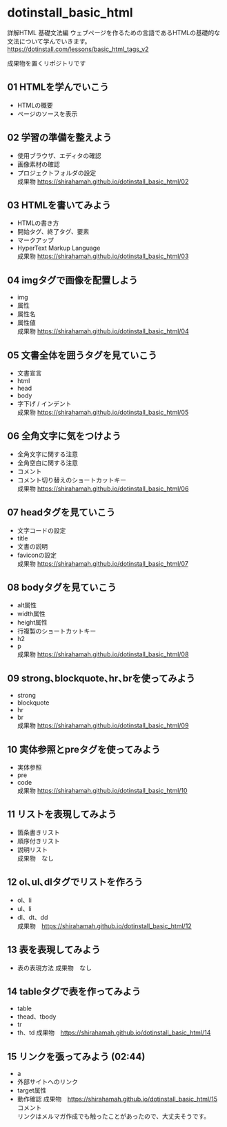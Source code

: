 # dotinstall_basic_html

詳解HTML 基礎文法編
ウェブページを作るための言語であるHTMLの基礎的な文法について学んでいきます。
https://dotinstall.com/lessons/basic_html_tags_v2

成果物を置くリポジトリです

## 01 HTMLを学んでいこう
- HTMLの概要
- ページのソースを表示

## 02 学習の準備を整えよう
- 使用ブラウザ、エディタの確認
- 画像素材の確認
- プロジェクトフォルダの設定  
成果物 https://shirahamah.github.io/dotinstall_basic_html/02

## 03 HTMLを書いてみよう
- HTMLの書き方
- 開始タグ、終了タグ、要素
- マークアップ
- HyperText Markup Language  
成果物 https://shirahamah.github.io/dotinstall_basic_html/03

## 04 imgタグで画像を配置しよう
- img
- 属性
- 属性名
- 属性値  
成果物 https://shirahamah.github.io/dotinstall_basic_html/04

## 05 文書全体を囲うタグを見ていこう
- 文書宣言
- html
- head
- body
- 字下げ / インデント  
成果物 https://shirahamah.github.io/dotinstall_basic_html/05

## 06 全角文字に気をつけよう
- 全角文字に関する注意
- 全角空白に関する注意
- コメント
- コメント切り替えのショートカットキー  
成果物 https://shirahamah.github.io/dotinstall_basic_html/06

## 07 headタグを見ていこう
- 文字コードの設定
- title
- 文書の説明
- faviconの設定  
成果物 https://shirahamah.github.io/dotinstall_basic_html/07

## 08 bodyタグを見ていこう 
- alt属性
- width属性
- height属性
- 行複製のショートカットキー
- h2
- p  
成果物 https://shirahamah.github.io/dotinstall_basic_html/08


## 09 strong､blockquote､hr､brを使ってみよう 
- strong
- blockquote
- hr
- br  
成果物 https://shirahamah.github.io/dotinstall_basic_html/09

## 10 実体参照とpreタグを使ってみよう
- 実体参照
- pre
- code  
成果物 https://shirahamah.github.io/dotinstall_basic_html/10

## 11 リストを表現してみよう
- 箇条書きリスト
- 順序付きリスト
- 説明リスト  
成果物　なし

## 12 ol､ul､dlタグでリストを作ろう
- ol、li
- ul、li
- dl、dt、dd  
成果物　https://shirahamah.github.io/dotinstall_basic_html/12

## 13 表を表現してみよう
- 表の表現方法
成果物　なし

## 14 tableタグで表を作ってみよう
- table
- thead、tbody
- tr
- th、td
成果物　https://shirahamah.github.io/dotinstall_basic_html/14

## 15 リンクを張ってみよう (02:44)
- a
- 外部サイトへのリンク
- target属性
- 動作確認
成果物　https://shirahamah.github.io/dotinstall_basic_html/15
コメント  
リンクはメルマガ作成でも触ったことがあったので、大丈夫そうです。
